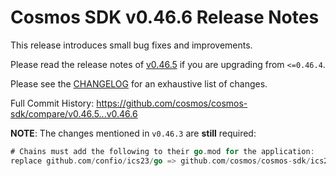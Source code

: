 # Cosmos SDK v0.46.6 Release Notes

This release introduces small bug fixes and improvements.

Please read the release notes of [v0.46.5](https://github.com/cosmos/cosmos-sdk/releases/tag/v0.46.5) if you are upgrading from `<=0.46.4`.

Please see the [CHANGELOG](https://github.com/cosmos/cosmos-sdk/blob/release/v0.46.x/CHANGELOG.md) for an exhaustive list of changes.

Full Commit History: https://github.com/cosmos/cosmos-sdk/compare/v0.46.5...v0.46.6

**NOTE**: The changes mentioned in `v0.46.3` are **still** required:

```go
# Chains must add the following to their go.mod for the application:
replace github.com/confio/ics23/go => github.com/cosmos/cosmos-sdk/ics23/go v0.8.0
```

